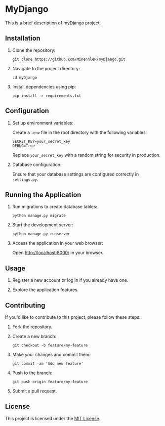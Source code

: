 # MyDjango

This is a brief description of myDjango project.

## Installation

1. Clone the repository:

    ```terminal
    git clone https://github.com/MinenhleR/myDjango.git
    ```

2. Navigate to the project directory:

    ```terminal
    cd myDjango
    ```

3. Install dependencies using pip:

    ```terminal
    pip install -r requirements.txt
    ```

## Configuration

1. Set up environment variables:

    Create a `.env` file in the root directory with the following variables:

    ```
    SECRET_KEY=your_secret_key
    DEBUG=True
    ```

    Replace `your_secret_key` with a random string for security in production.

2. Database configuration:

    Ensure that your database settings are configured correctly in `settings.py`.

## Running the Application

1. Run migrations to create database tables:

    ```terminal
    python manage.py migrate
    ```

2. Start the development server:

    ```terminal
    python manage.py runserver
    ```

3. Access the application in your web browser:

    Open [http://localhost:8000/](http://localhost:8000/) in your browser.

## Usage

1. Register a new account or log in if you already have one.

2. Explore the application features.

## Contributing

If you'd like to contribute to this project, please follow these steps:

1. Fork the repository.

2. Create a new branch:

    ```terminal
    git checkout -b feature/my-feature
    ```

3. Make your changes and commit them:

    ```terminal
    git commit -am 'Add new feature'
    ```

4. Push to the branch:

    ```terminal
    git push origin feature/my-feature
    ```

5. Submit a pull request.

## License

This project is licensed under the [MIT License](LICENSE).

